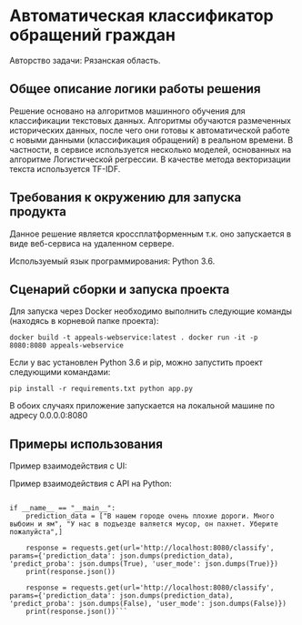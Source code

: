 ﻿# Автоматическая классификатор обращений граждан

Авторство задачи: Рязанская область.

## Общее описание логики работы решения
Решение основано на алгоритмов машинного обучения для классификации текстовых данных.
Алгоритмы обучаются размеченных исторических данных, после чего они готовы к автоматической работе с новыми данными (классификация обращений) в реальном времени.
В частности, в сервисе используется несколько моделей, основанных на алгоритме Логистической регрессии. В качестве метода векторизации текста используется TF-IDF.

## Требования к окружению для запуска продукта
Данное решение является кроссплатформенным т.к. оно запускается в виде веб-сервиса на удаленном сервере.

Используемый язык программирования: Python 3.6.

## Сценарий сборки и запуска проекта

Для запуска через Docker необходимо выполнить следующие команды (находясь в корневой папке проекта):

`docker build -t appeals-webservice:latest .
docker run -it -p 8080:8080 appeals-webservice`

Если у вас установлен Python 3.6 и pip, можно запустить проект следующими командами:

`pip install -r requirements.txt python app.py`

В обоих случаях приложение запускается на локальной машине по адресу 0.0.0.0:8080

## Примеры использования
Пример взаимодействия с UI:


Пример взаимодействия с API на Python:

```import requests, json

if __name__ == "__main__":
	prediction_data = ["В нашем городе очень плохие дороги. Много выбоин и ям", "У нас в подъезде валяется мусор, он пахнет. Уберите пожалуйста",]
	
	response = requests.get(url='http://localhost:8080/classify', params={'prediction_data': json.dumps(prediction_data), 'predict_proba': json.dumps(True), 'user_mode': json.dumps(True)})
	print(response.json())

	response = requests.get(url='http://localhost:8080/classify', params={'prediction_data': json.dumps(prediction_data), 'predict_proba': json.dumps(False), 'user_mode': json.dumps(False)})
	print(response.json())```
